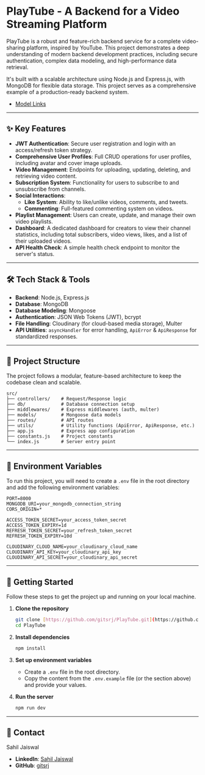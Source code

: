 # PlayTube - A Backend for a Video Streaming Platform 

PlayTube is a robust and feature-rich backend service for a complete video-sharing platform, inspired by YouTube. This project demonstrates a deep understanding of modern backend development practices, including secure authentication, complex data modeling, and high-performance data retrieval.

It's built with a scalable architecture using Node.js and Express.js, with MongoDB for flexible data storage. This project serves as a comprehensive example of a production-ready backend system.

- [Model Links](https://app.eraser.io/workspace/YtPqZ1VogxGy1jzIDkzj?origin=share)

---

## ✨ Key Features

-   **JWT Authentication**: Secure user registration and login with an access/refresh token strategy.
-   **Comprehensive User Profiles**: Full CRUD operations for user profiles, including avatar and cover image uploads.
-   **Video Management**: Endpoints for uploading, updating, deleting, and retrieving video content.
-   **Subscription System**: Functionality for users to subscribe to and unsubscribe from channels.
-   **Social Interactions**:
    -   **Like System**: Ability to like/unlike videos, comments, and tweets.
    -   **Commenting**: Full-featured commenting system on videos.
-   **Playlist Management**: Users can create, update, and manage their own video playlists.
-   **Dashboard**: A dedicated dashboard for creators to view their channel statistics, including total subscribers, video views, likes, and a list of their uploaded videos.
-   **API Health Check**: A simple health check endpoint to monitor the server's status.

---

## 🛠️ Tech Stack & Tools

-   **Backend**: Node.js, Express.js
-   **Database**: MongoDB
-   **Database Modeling**: Mongoose
-   **Authentication**: JSON Web Tokens (JWT), bcrypt
-   **File Handling**: Cloudinary (for cloud-based media storage), Multer
-   **API Utilities**: `asyncHandler` for error handling, `ApiError` & `ApiResponse` for standardized responses.

---

## 📁 Project Structure

The project follows a modular, feature-based architecture to keep the codebase clean and scalable.

```
src/
├── controllers/    # Request/Response logic
├── db/             # Database connection setup
├── middlewares/    # Express middlewares (auth, multer)
├── models/         # Mongoose data models
├── routes/         # API routes
├── utils/          # Utility functions (ApiError, ApiResponse, etc.)
├── app.js          # Express app configuration
├── constants.js    # Project constants
└── index.js        # Server entry point
```

---

## 🔑 Environment Variables

To run this project, you will need to create a `.env` file in the root directory and add the following environment variables:

```env
PORT=8000
MONGODB_URI=your_mongodb_connection_string
CORS_ORIGIN=*

ACCESS_TOKEN_SECRET=your_access_token_secret
ACCESS_TOKEN_EXPIRY=1d
REFRESH_TOKEN_SECRET=your_refresh_token_secret
REFRESH_TOKEN_EXPIRY=10d

CLOUDINARY_CLOUD_NAME=your_cloudinary_cloud_name
CLOUDINARY_API_KEY=your_cloudinary_api_key
CLOUDINARY_API_SECRET=your_cloudinary_api_secret
```

---

## 🚀 Getting Started

Follow these steps to get the project up and running on your local machine.

1.  **Clone the repository**
    ```sh
    git clone [https://github.com/gitsrj/PlayTube.git](https://github.com/gitsrj/PlayTube.git)
    cd PlayTube
    ```

2.  **Install dependencies**
    ```sh
    npm install
    ```

3.  **Set up environment variables**
    -   Create a `.env` file in the root directory.
    -   Copy the content from the `.env.example` file (or the section above) and provide your values.

4.  **Run the server**
    ```sh
    npm run dev
    ```

---

## 🤝 Contact

Sahil Jaiswal
-   **LinkedIn**: [Sahil Jaiswal](https://www.linkedin.com/in/sahil-jaiswal-tech)
-   **GitHub**: [gitsrj](https://github.com/gitsrj)
